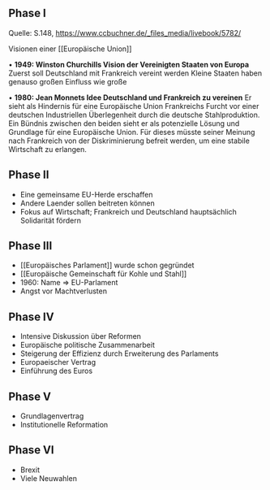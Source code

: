 Phase I
---
Quelle: S.148, https://www.ccbuchner.de/_files_media/livebook/5782/

Visionen einer [[Europäische Union]] 

•	__1949: Winston Churchills Vision der Vereinigten Staaten von Europa__
Zuerst soll Deutschland mit Frankreich vereint werden
Kleine Staaten haben genauso großen Einfluss wie große

•	__1980: Jean Monnets Idee Deutschland und Frankreich zu vereinen__
Er sieht als Hindernis für eine Europäische Union Frankreichs Furcht
vor einer deutschen Industriellen Überlegenheit durch die deutsche 
Stahlproduktion. 
Ein Bündnis zwischen den beiden sieht er als potenzielle Lösung und 
Grundlage für eine Europäische Union. Für dieses müsste seiner Meinung 
nach Frankreich von der Diskriminierung befreit werden, um eine stabile
Wirtschaft zu erlangen.


Phase II
---
- Eine gemeinsame EU-Herde erschaffen
- Andere Laender sollen beitreten können
- Fokus auf Wirtschaft; Frankreich und Deutschland hauptsächlich Solidarität fördern


Phase III
---
- [[Europäisches Parlament]] wurde schon gegründet
- [[Europäische Gemeinschaft für Kohle und Stahl]]
- 1960: Name => EU-Parlament
- Angst vor Machtverlusten


Phase IV
---
- Intensive Diskussion über Reformen
- Europäische politische Zusammenarbeit
- Steigerung der Effizienz durch Erweiterung des Parlaments
- Europaeischer Vertrag
- Einführung des Euros


Phase V
---
- Grundlagenvertrag
- Institutionelle Reformation


Phase VI
---
- Brexit
- Viele Neuwahlen


